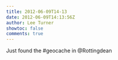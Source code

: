 ```yaml
---
title: 2012-06-09T14-13
date: 2012-06-09T14:13:56Z
author: Lee Turner
showtoc: false
comments: true
---
```


Just found the #geocache in @Rottingdean

